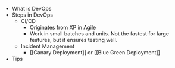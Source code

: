 - What is DevOps
- Steps in DevOps
	- CI/CD
		- Originates from XP in Agile
		- Work in small batches and units. Not the fastest for large features, but it ensures testing well.
	- Incident Management
		- [[Canary Deployment]] or [[Blue Green Deployment]]
- Tips